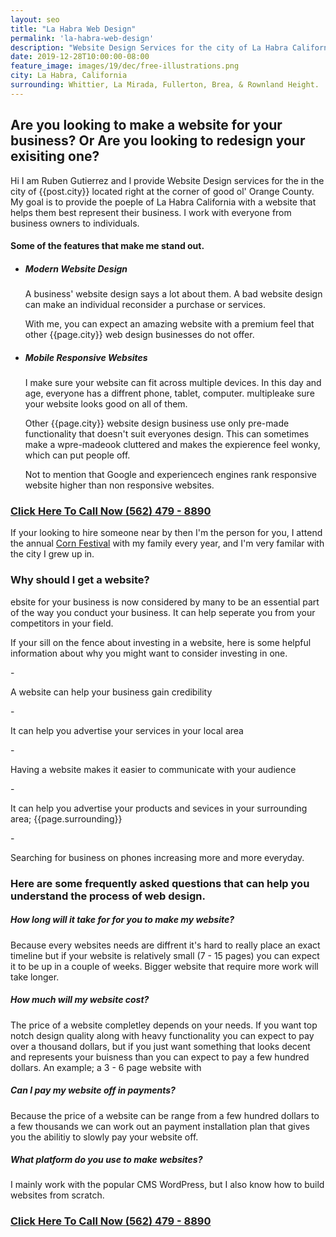 ```yaml
---
layout: seo
title: "La Habra Web Design"
permalink: 'la-habra-web-design'
description: "Website Design Services for the city of La Habra California"
date: 2019-12-28T10:00:00-08:00
feature_image: images/19/dec/free-illustrations.png
city: La Habra, California
surrounding: Whittier, La Mirada, Fullerton, Brea, & Rownland Height.
---
```


<h2 itemscope="offer"> Are you looking to make a website for your business? Or Are you looking to redesign your exisiting one?</h2>

Hi I am <bold itemprop="name">Ruben Gutierrez<bold> and I provide Website Design services for the in the city of {{post.city}} located right at the corner of good ol' Orange County.  My goal is to provide the poeple of La Habra California with a website that helps them best represent their business.  I work with everyone from business owners to individuals. 

<h4 itemscope="specalizingIn"> Some of the features that make me stand out.</h4>

-   <h5 itemprop="moderWebsiteDesign">Modern Website Design </h5>
 
    A business' website design says a lot about them.  A bad website design can make an individual reconsider a purchase or services.

    With me, you can expect an amazing website with a premium feel that other {{page.city}} web design businesses do not offer. 

-   <h5 itemprop="responsiveWebDesign"> Mobile Responsive Websites </h5>

    I make sure your website can fit across multiple devices. In this day and age, everyone has a diffrent phone, tablet, computer. multipleake sure your website looks good on all of them. 
    
    Other {{page.city}} website design business use only pre-made functionality that doesn't suit everyones design.  This can sometimes make a wpre-madeook cluttered and makes the expierence feel wonky, which can put people off.

    Not to mention that Google and experiencech engines rank responsive website higher than non responsive websites.
     

<h3 itemscope="phone-number"><a href="Tel: 123-456-7890">Click Here To Call Now (562) 479 - 8890</a></h3>

If your looking to hire someone near by then I'm the person for you, I attend the annual [Corn Festival](http://lahabracornfestival.com/?page_id=46)  with my family every year, and I'm very familar with the city I grew up in.

<h3 itemscope="reasonsToGetWebsite"> Why should I get a website?</h3>

ebsite for your business is now considered by many to be an essential part of the way you conduct your business.  It can help seperate you from your competitors in your field.  

<p itemscope="reasons">If your sill on the fence about investing in a website, here is some helpful information about why you might want to consider investing in one.</p>
- <p itemscope="reasonCredibility">A website can help your business gain credibility</p>
- <p itemscope="reasonLocalAdvertise">It can help you advertise your services in your local area</p>
- <p itemscope="reasonCommunication">Having a website makes it easier to communicate with your audience</p>
- <p itemscope="reasonLocalAwarness">It can help you advertise your products and sevices in your surrounding area; {{page.surrounding}}</p>
- <p itemscope="reasonSearchEngines">Searching for business on phones increasing more and more everyday.</P>


<h3 itemscope="questions & answers"> Here are some frequently asked questions that can help you understand the process of web design.</h3>

<h5 itemprop="projectLengthQuestion"> How long will it take for for you to make my website?</h5>
<p itemscope="projectLengthAnswer">Because every websites needs are diffrent it's hard to really place an exact timeline but if your website is relatively small (7 - 15 pages) you can expect it to be up in a couple of weeks. Bigger website that require more work will take longer.</p>

<h5 itemprop="projectPrices">How much will my website cost?</h5>
<p itemscope="projectPriceAnswer">The price of a website completley depends on your needs.  If you want top notch design quality along with heavy functionality you can expect to pay over a thousand dollars, but if you just want something that looks decent and represents your buisness than you can expect to pay a few hundred dollars.  An example; a 3 - 6 page website with </p>

<h5 itemprop="projectPaymentOptions"> Can I pay my website off in payments?</h5>
<p itemscope="projectPaymentOptionsAnswer">Because the price of a website can be range from a few hundred dollars to a few thousands we can work out an payment installation plan that
gives you the abilitiy to slowly pay your website off.</p>

<h5 itemprop="platFormsUsed"> What platform do you use to make websites?</h5>
<p itemscope="platFormsUsedAnswer">I mainly work with the popular CMS WordPress, but I also know how to build websites from scratch.</p>


<h3 itemscope="phone-number"><a href="Tel: 123-456-7890">Click Here To Call Now (562) 479 - 8890</a></h3>